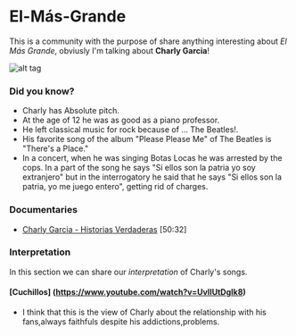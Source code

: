 # El-Más-Grande
This is a community with the purpose of share anything interesting about *El Más Grande*, obviusly I'm talking about **Charly Garcia**!

![alt tag](http://k36.kn3.net/taringa/4/8/7/5/0/6//duttixon/F88.jpg?7277)

### Did you know? 
* Charly has Absolute pitch.
* At the age of 12 he was as good as a piano professor.
* He left classical music for rock because of ... The Beatles!.
* His favorite song of the album "Please Please Me" of The Beatles is "There's a Place."
* In a concert, when he was singing Botas Locas he was arrested by the cops. In a part of the song he says "Si ellos son la patria yo soy extranjero" but in the interrogatory he said that he says  "Si ellos son la patria, yo me juego entero", getting rid of charges.

### Documentaries

* [Charly Garcia - Historias Verdaderas](https://www.youtube.com/watch?v=UFCWLfl2hiQ) [50:32]

### Interpretation
In this section we can share our *interpretation* of Charly's songs.
#### [Cuchillos] (https://www.youtube.com/watch?v=UvIIUtDgIk8)
* I think that this is the view of Charly about the relationship with his fans,always faithfuls despite his addictions,problems.
